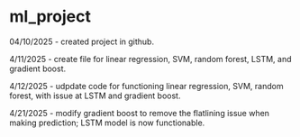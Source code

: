 # ml_project

04/10/2025 - created project in github.

4/11/2025 - create file for linear regression, SVM, random forest, LSTM, and gradient boost. 

4/12/2025 - udpdate code for functioning linear regression, SVM, random forest, with issue at LSTM and gradient boost.

4/21/2025 - modify gradient boost to remove the flatlining issue when making prediction; LSTM model is now functionable.

